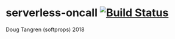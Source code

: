 # serverless-oncall [![Build Status](https://travis-ci.org/softprops/serverless-oncall.svg?branch=master)](https://travis-ci.org/softprops/serverless-oncall)

Doug Tangren (softprops) 2018